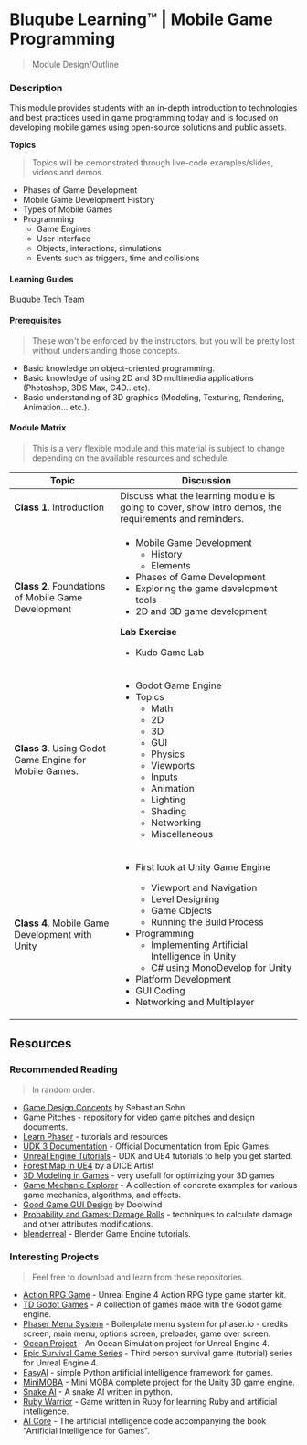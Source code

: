 # Bluqube Learning™ | Mobile Game Programming
> Module Design/Outline

### Description
This module provides students with an in-depth introduction to technologies and best practices used in game programming today and is focused on developing mobile games using open-source solutions and public assets.


**Topics**
>Topics will be demonstrated through live-code examples/slides, videos and demos.

* Phases of Game Development
* Mobile Game Development History
* Types of Mobile Games
* Programming
  * Game Engines
  * User Interface
  * Objects, interactions, simulations
  * Events such as triggers, time and collisions



#### Learning Guides
Bluqube Tech Team

#### Prerequisites

> These won't be enforced by the instructors, but you will be pretty lost without understanding those concepts.

* Basic knowledge on object-oriented programming.
* Basic knowledge of using 2D and 3D multimedia applications (Photoshop, 3DS Max, C4D...etc).
* Basic understanding of 3D graphics (Modeling, Texturing, Rendering, Animation... etc.).

#### Module Matrix
> This is a very flexible module and this material is subject to change depending on the available resources and schedule.

| Topic | Discussion |
| ---- | ---- |
| **Class 1**. Introduction | Discuss what the learning module is going to cover, show intro demos, the requirements and reminders.
| **Class 2**. Foundations of Mobile Game Development | <ul><li>Mobile Game Development<ul><li>History</li><li>Elements</li></ul></li><li>Phases of Game Development</li><li>Exploring the game development tools</li><li>2D and 3D game development</li></ul>**Lab Exercise**<br><ul><li>Kudo Game Lab</li></ul>
| **Class 3**. Using Godot Game Engine for Mobile Games. | <ul><li>Godot Game Engine</li><li>Topics<ul><li>Math</li><li>2D</li><li>3D</li><li>GUI</li><li>Physics</li><li>Viewports</li><li>Inputs</li><li>Animation</li><li>Lighting</li><li>Shading</li><li>Networking</li><li>Miscellaneous</li></ul></li></ul>
| **Class 4**. Mobile Game Development with Unity | <ul><li>First look at Unity Game Engine</li><ul><li>Viewport and Navigation</li><li>Level Designing</li><li>Game Objects</li><li>Running the Build Process</li></li></ul><li>Programming<ul><li>Implementing Artificial Intelligence in Unity</li><li>C# using MonoDevelop for Unity</li></ul></li><li>Platform Development</li><li>GUI Coding</li><li>Networking and Multiplayer</li></ul></ul>

## Resources

### Recommended Reading
> In random order.

* [Game Design Concepts](learn.canvas.net) by Sebastian Sohn
* [Game Pitches](http://www.gamepitches.com/game-designs/) - repository for video game pitches and design documents.
* [Learn Phaser](http://phaser.io/learn) - tutorials and resources
* [UDK 3 Documentation](https://docs.unrealengine.com/udk/Three/WebHome.html) - Official Documentation from Epic Games.
* [Unreal Engine Tutorials](http://worldofleveldesign.com) - UDK and UE4 tutorials to help you get started.
* [Forest Map in UE4](http://www.eteknix.com/great-looking-forest-map-made-ue-4-dice-artist/) by a DICE Artist
* [3D Modeling in Games](http://gamedevelopment.tutsplus.com/articles/3d-primer-for-game-developers-an-overview-of-3d-modeling-in-games--gamedev-5704) - very usefull for optimizing your 3D games
* [Game Mechanic Explorer](gamemechanicexplorer.com) - A collection of concrete examples for various game mechanics, algorithms, and effects.
* [Good Game GUI Design](http://www.doolwind.com/blog/good-game-gui-design/) by Doolwind
* [Probability and Games: Damage Rolls](http://www.redblobgames.com/articles/probability/damage-rolls.html) - techniques to calculate damage and other attributes modifications.
* [blenderreal](http://www.blenderreal.com/) - Blender Game Engine tutorials.

### Interesting Projects
> Feel free to download and learn from these repositories.

* [Action RPG Game](https://github.com/iniside/ActionRPGGame) - Unreal Engine 4 Action RPG type game starter kit.
* [TD Godot Games](https://github.com/TutorialDoctor/TD-Godot-Games) - A collection of games made with the Godot game engine.
* [Phaser Menu System](https://github.com/MattMcFarland/phaser-menu-system) - Boilerplate menu system for phaser.io - credits screen, main menu, options screen, preloader, game over screen.
* [Ocean Project](https://github.com/UE4-OceanProject/OceanProject) - An Ocean Simulation project for Unreal Engine 4.
* [Epic Survival Game Series](https://github.com/tomlooman/EpicSurvivalGameSeries) - Third person survival game (tutorial) series for Unreal Engine 4.
* [EasyAI](https://github.com/Zulko/easyAI) - simple Python artificial intelligence framework for games.
* [MiniMOBA](https://github.com/erickpassos/MiniMOBA) - Mini MOBA complete project for the Unity 3D game engine.
* [Snake AI](https://github.com/Hawstein/snake-ai) - A snake AI written in python.
* [Ruby Warrior](https://github.com/ryanb/ruby-warrior) - Game written in Ruby for learning Ruby and artificial intelligence.
* [AI Core](https://github.com/idmillington/aicore) - The artificial intelligence code accompanying the book "Artificial Intelligence for Games".
